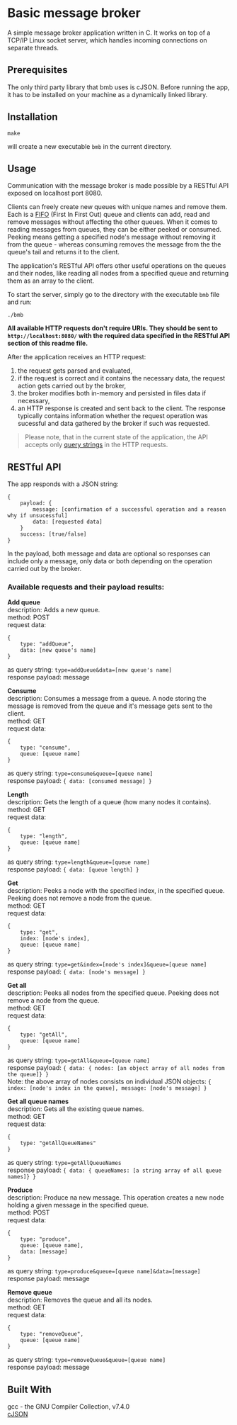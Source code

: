 # Basic message broker

A simple message broker application written in C. It works on top of a TCP/IP Linux socket server, which handles incoming connections on separate threads. 

## Prerequisites

The only third party library that bmb uses is cJSON. Before running the app, it has to be installed on your machine as a dynamically linked library.

## Installation

```
make
```
will create a new executable `bmb` in the current directory.

## Usage

Communication with the message broker is made possible by a RESTful API exposed on localhost port 8080.

Clients can freely create new queues with unique names and remove them. Each is a [FIFO](https://en.wikipedia.org/wiki/FIFO_(computing_and_electronics)) (First In First Out) queue and clients can add, read and remove messages without affecting the other queues. When it comes to reading messages from queues, they can be either peeked or consumed. Peeking means getting a specified node's message without removing it from the queue - whereas consuming removes the message from the the queue's tail and returns it to the client.

The application's RESTful API offers other useful operations on the queues and their nodes, like reading all nodes from a specified queue and returning them as an array to the client.

To start the server, simply go to the directory with the executable `bmb` file and run:
```
./bmb
```

**All available HTTP requests don't require URIs. They should be sent to `http://localhost:8080/` with the required data specified in the RESTful API section of this readme file.**

After the application receives an HTTP request:
1. the request gets parsed and evaluated,
2. if the request is correct and it contains the necessary data, the request action gets carried out by the broker,
3. the broker modifies both in-memory and persisted in files data if necessary,
4. an HTTP response is created and sent back to the client.
The response typically contains information whether the request operation was sucessful and data gathered by the broker if such was requested.

> Please note, that in the current state of the application, the API accepts only [query strings](https://en.wikipedia.org/wiki/Query_string) in the HTTP requests.

## RESTful API

The app responds with a JSON string:
```
{
    payload: {
        message: [confirmation of a successful operation and a reason why if unsucessful]
        data: [requested data]
    }
    success: [true/false]
}
```
In the payload, both message and data are optional so responses can include only a message, only data or both depending on the operation carried out by the broker.

### Available requests and their payload results:

**Add queue**  
description: Adds a new queue.  
method: POST  
request data: 
```
{
    type: "addQueue",
    data: [new queue's name]
}
```
as query string: `type=addQueue&data=[new queue's name]`  
response payload: message

**Consume**  
description: Consumes a message from a queue. A node storing the message is removed from the queue and it's message gets sent to the client.  
method: GET  
request data: 
```
{
    type: "consume",
    queue: [queue name]
}
```
as query string: `type=consume&queue=[queue name]`  
response payload: `{ data: [consumed message] }`

**Length**  
description: Gets the length of a queue (how many nodes it contains).  
method: GET  
request data: 
```
{
    type: "length",
    queue: [queue name]
}
```
as query string: `type=length&queue=[queue name]`  
response payload: `{ data: [queue length] }`

**Get**  
description: Peeks a node with the specified index, in the specified queue. Peeking does not remove a node from the queue.  
method: GET  
request data: 
```
{
    type: "get",
    index: [node's index],
    queue: [queue name]
}
```
as query string: `type=get&index=[node's index]&queue=[queue name]`  
response payload: `{ data: [node's message] }`

**Get all**  
description: Peeks all nodes from the specified queue. Peeking does not remove a node from the queue.  
method: GET  
request data: 
```
{
    type: "getAll",
    queue: [queue name]
}
```
as query string: `type=getAll&queue=[queue name]`  
response payload: `{ data: { nodes: [an object array of all nodes from the queue]} }`  
Note: the above array of nodes consists on individual JSON objects: `{ index: [node's index in the queue], message: [node's message] }`  

**Get all queue names**  
description: Gets all the existing queue names.  
method: GET  
request data: 
```
{
    type: "getAllQueueNames"
}
```
as query string: `type=getAllQueueNames`  
response payload: `{ data: { queueNames: [a string array of all queue names]} }`

**Produce**  
description: Produce na new message. This operation creates a new node holding a given message in the specified queue.  
method: POST  
request data: 
```
{
    type: "produce",
    queue: [queue name],
    data: [message]
}
```
as query string: `type=produce&queue=[queue name]&data=[message]`  
response payload: message

**Remove queue**  
description: Removes the queue and all its nodes.  
method: GET  
request data: 
```
{
    type: "removeQueue",
    queue: [queue name]
}
```
as query string: `type=removeQueue&queue=[queue name]`  
response payload: message

## Built With

gcc - the GNU Compiler Collection, v7.4.0  
[cJSON](https://github.com/DaveGamble/cJSON)